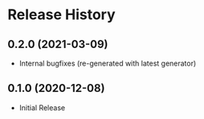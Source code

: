 # Release History

## 0.2.0 (2021-03-09)

* Internal bugfixes (re-generated with latest generator)

## 0.1.0 (2020-12-08)

* Initial Release
